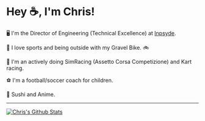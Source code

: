 # Hey ☕, I'm Chris!

🖥️ I'm the Director of Engineering (Technical Excellence) at [Inpsyde](https://inpsyde.com).

💪 I love sports and being outside with my Gravel Bike. 🚲

🏁 I'm an actively doing SimRacing (Assetto Corsa Competizione) and Kart racing.

⚽ I'm a football/soccer coach for children.

🍣 Sushi and Anime.

---

[![Chris's Github Stats](https://github-readme-stats.vercel.app/api?username=chrico&count_private=true&show_icons=true&theme=dark)](https://github.com/chrico)

